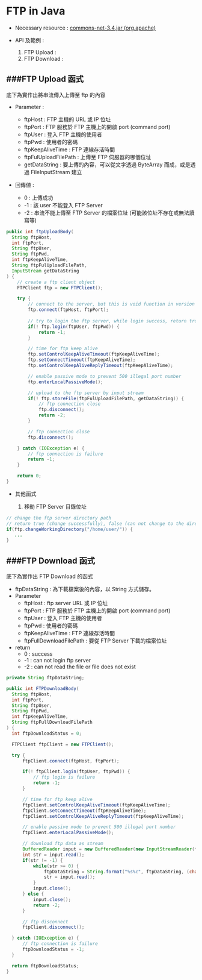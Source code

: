 # FTP in Java

<script type="text/javascript" src="../js/general.js"></script>

* Necessary resource : [commons-net-3.4.jar (org.apache)](http://commons.apache.org/proper/commons-net/download_net.html)

* API 及範例 :
  1. FTP Upload :
  2. FTP Download :

###FTP Upload 函式
---

底下為實作出將串流傳入上傳至 ftp 的內容

* Parameter :
  * ftpHost : FTP 主機的 URL 或 IP 位址
  * ftpPort : FTP 服務於 FTP 主機上的開啟 port (command port)
  * ftpUser : 登入 FTP 主機的使用者
  * ftpPwd : 使用者的密碼
  * ftpKeepAliveTime : FTP 連線存活時間
  * ftpFulUploadFilePath : 上傳至 FTP 伺服器的哪個位址
  * getDataString : 要上傳的內容，可以從文字透過 ByteArray 而成，或是透過 FileInputStream 建立

* 回傳値 :
  * 0 : 上傳成功
  * -1 : 該 user 不能登入 FTP Server
  * -2 : 串流不能上傳至 FTP Server 的檔案位址 (可能該位址不存在或無法讀寫等)

```Java
public int ftpUploadBody(
  String ftpHost,
  int ftpPort,
  String ftpUser,
  String ftpPwd,
  int ftpKeepAliveTime,
  String ftpFulUploadFilePath,
  InputStream getDataString
) {   	
    // create a ftp client object
    FTPClient ftp = new FTPClient();

    try {
        // connect to the server, but this is void function in version 3.4
        ftp.connect(ftpHost, ftpPort);
        
        // try to login the ftp server, while login success, return true
        if(! ftp.login(ftpUser, ftpPwd)) {
            return -1;
        }

        // time for ftp keep alive
        ftp.setControlKeepAliveTimeout(ftpKeepAliveTime);
        ftp.setConnectTimeout(ftpKeepAliveTime);
        ftp.setControlKeepAliveReplyTimeout(ftpKeepAliveTime);

        // enable passive mode to prevent 500 illegal port number
        ftp.enterLocalPassiveMode();

        // upload to the ftp server by input stream
        if(! ftp.storeFile(ftpFulUploadFilePath, getDataString)) {
            // ftp connection close 
            ftp.disconnect();
            return -2;
        }

        // ftp connection close 
        ftp.disconnect();

    } catch (IOException e) {
        // ftp connection is failure 
        return -1;
    }

    return 0;
}
```

* 其他函式

  1. 移動 FTP Server 目錄位址

```java
// change the ftp server directory path
// return true (change successfully), false (can not change to the directory)
if(ftp.changeWorkingDirectory("/home/user/")) {
   ...
}
```

###FTP Download 函式
---

底下為實作出 FTP Download 的函式

* ftpDataString : 為下載檔案後的內容，以 String 方式儲存。
* Parameter
  * ftpHost : ftp server URL 或 IP 位址
  * ftpPort : FTP 服務於 FTP 主機上的開啟 port (command port)
  * ftpUser : 登入 FTP 主機的使用者
  * ftpPwd : 使用者的密碼
  * ftpKeepAliveTime : FTP 連線存活時間
  * ftpFullDownloadFilePath : 要從 FTP Server 下載的檔案位址
* return
  * 0 : success
  * -1 : can not login ftp server
  * -2 : can not read the file or file does not exist

```Java
private String ftpDataString;

public int FTPDownloadBody(
  String ftpHost,
  int ftpPort,
  String ftpUser,
  String ftpPwd,
  int ftpKeepAliveTime,
  String ftpFullDownloadFilePath
) {
  int ftpDownloadStatus = 0;

  FTPClient ftpClient = new FTPClient();

  try {
      ftpClient.connect(ftpHost, ftpPort);

      if(! ftpClient.login(ftpUser, ftpPwd)) {
          // ftp login is failure
          return -1;
      }

      // time for ftp keep alive
      ftpClient.setControlKeepAliveTimeout(ftpKeepAliveTime);
      ftpClient.setConnectTimeout(ftpKeepAliveTime);
      ftpClient.setControlKeepAliveReplyTimeout(ftpKeepAliveTime);

      // enable passive mode to prevent 500 illegal port number
      ftpClient.enterLocalPassiveMode();

      // download ftp data as stream	
      BufferedReader input = new BufferedReader(new InputStreamReader(ftpClient.retrieveFileStream(ftpFullDownloadFilePath),"UTF-8"));
      int str = input.read();
      if(str != -1) {
          while(str >= 0) {
              ftpDataString = String.format("%s%c", ftpDataString, (char)str);
              str = input.read();
          }
          input.close();
      } else {
          input.close();
          return -2;
      }

      // ftp disconnect
      ftpClient.disconnect();

  } catch (IOException e) {
      // ftp connection is failure
      ftpDownloadStatus = -1;
  } 

  return ftpDownloadStatus;
}
```








